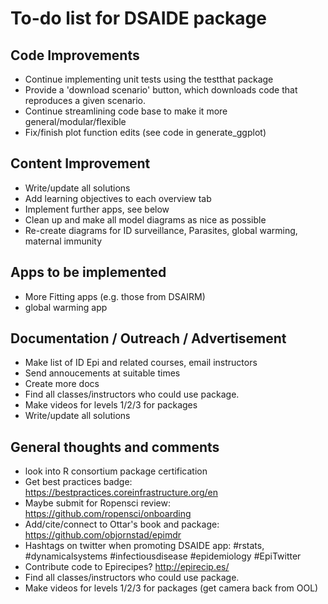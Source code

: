 # To-do list for DSAIDE package

## Code Improvements
* Continue implementing unit tests using the testthat package
* Provide a 'download scenario' button, which downloads code that reproduces a given scenario.
* Continue streamlining code base to make it more general/modular/flexible
* Fix/finish plot function edits (see code in generate_ggplot)

## Content Improvement
* Write/update all solutions
* Add learning objectives to each overview tab
* Implement further apps, see below
* Clean up and make all model diagrams as nice as possible
* Re-create diagrams for ID surveillance, Parasites, global warming, maternal immunity


## Apps to be implemented
* More Fitting apps (e.g. those from DSAIRM)
* global warming app

## Documentation / Outreach / Advertisement
* Make list of ID Epi and related courses, email instructors
* Send annoucements at suitable times
* Create more docs
* Find all classes/instructors who could use package.
* Make videos for levels 1/2/3 for packages 
* Write/update all solutions


## General thoughts and comments
* look into R consortium package certification
* Get best practices badge: https://bestpractices.coreinfrastructure.org/en
* Maybe submit for Ropensci review: https://github.com/ropensci/onboarding
* Add/cite/connect to Ottar's book and package: https://github.com/objornstad/epimdr
* Hashtags on twitter when promoting DSAIDE app: #rstats, #dynamicalsystems #infectiousdisease #epidemiology #EpiTwitter
* Contribute code to Epirecipes? http://epirecip.es/
* Find all classes/instructors who could use package.
* Make videos for levels 1/2/3 for packages (get camera back from OOL)
